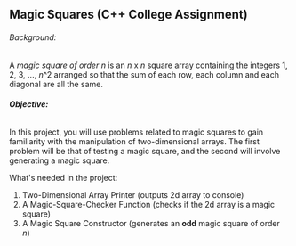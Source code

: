 ## Magic Squares (C++ College Assignment)

###### Background:
A *magic square of order n* is an *n* x *n* square array containing the integers 1, 2, 3, ..., *n*^2 
arranged so that the sum of each row, each column and each diagonal are all the same. 

###### **Objective:**  
In this project, you will use problems related to magic squares to gain familiarity with the 
manipulation of two-dimensional arrays. The first problem will be that of testing a magic square,
and the second will involve generating a magic square.

What's needed in the project:
1. Two-Dimensional Array Printer (outputs 2d array to console)
2. A Magic-Square-Checker Function (checks if the 2d array is a magic square)
3. A Magic Square Constructor (generates an **odd** magic square of order *n*)
